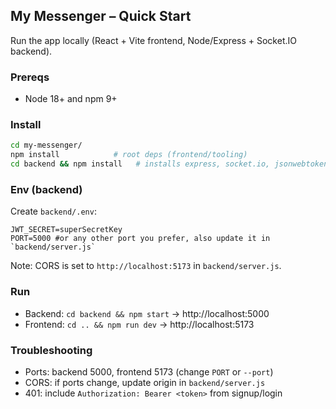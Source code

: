 ## My Messenger – Quick Start

Run the app locally (React + Vite frontend, Node/Express + Socket.IO backend).

### Prereqs
- Node 18+ and npm 9+

### Install
```bash
cd my-messenger/
npm install            # root deps (frontend/tooling)
cd backend && npm install   # installs express, socket.io, jsonwebtoken, cors, dotenv
```

### Env (backend)
Create `backend/.env`:
```env
JWT_SECRET=superSecretKey
PORT=5000 #or any other port you prefer, also update it in `backend/server.js`
```
Note: CORS is set to `http://localhost:5173` in `backend/server.js`.

### Run
- Backend: `cd backend && npm start` → http://localhost:5000
- Frontend: `cd .. && npm run dev` → http://localhost:5173



### Troubleshooting
- Ports: backend 5000, frontend 5173 (change `PORT` or `--port`)
- CORS: if ports change, update origin in `backend/server.js`
- 401: include `Authorization: Bearer <token>` from signup/login

